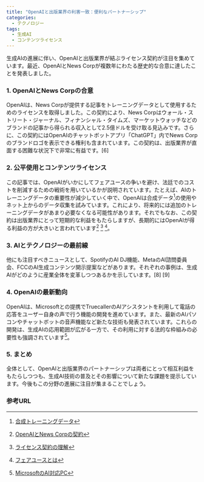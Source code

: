 ```yaml
---
title: "OpenAIと出版業界の利害一致：便利なパートナーシップ"
categories:
  - テクノロジー
tags:
  - 生成AI
  - コンテンツライセンス
---
```

生成AIの進展に伴い、OpenAIと出版業界が結ぶライセンス契約が注目を集めています。最近、OpenAIとNews Corpが複数年にわたる歴史的な合意に達したことを発表しました。

### 1. OpenAIとNews Corpの合意
OpenAIは、News Corpが提供する記事をトレーニングデータとして使用するためのライセンスを取得しました。この契約により、News Corpはウォール・ストリート・ジャーナル、フィナンシャル・タイムズ、マーケットウォッチなどのブランドの記事から得られる収入として2.5億ドルを受け取る見込みです。さらに、この契約にはOpenAIのチャットボットアプリ「ChatGPT」内でNews Corpのブランドロゴを表示できる権利も含まれています。この契約は、出版業界が直面する困難な状況下で非常に有益です。[6]

### 2. 公平使用とコンテンツライセンス
この記事では、OpenAIがいかにしてフェアユースの争いを避け、法廷でのコストを削減するための戦術を用いているかが説明されています。たとえば、AIのトレーニングデータの重要性が減少していく中で、OpenAIは合成データ[^4]の使用やネット上からのデータ収集を試みています。これにより、将来的には追加のトレーニングデータがあまり必要なくなる可能性があります。それでもなお、この契約は出版業界にとって短期的な利益をもたらしますが、長期的にはOpenAIが得る利益の方が大きいと言われています[^1] [^2] [^3]。

### 3. AIとテクノロジーの最前線
他にも注目すべきニュースとして、SpotifyのAI DJ機能、MetaのAI諮問委員会、FCCのAI生成コンテンツ開示提案などがあります。それぞれの事例は、生成AIがどのように産業全体を変革しつつあるかを示しています。[8] [9]

### 4. OpenAIの最新動向
OpenAIは、Microsoftとの提携でTruecallerのAIアシスタントを利用して電話の応答をユーザー自身の声で行う機能の開発を進めています。また、最新のAIパソコンやチャットボットの音声機能など新たな技術も発表されています。これらの開発は、生成AIの応用範囲が広がる一方で、その利用に対する法的な枠組みの必要性も強調されています[^5]。

### 5. まとめ
全体として、OpenAIと出版業界のパートナーシップは両者にとって相互利益をもたらしつつも、生成AI技術の普及とその影響について新たな課題を提示しています。今後もこの分野の進展に注目が集まることでしょう。

### 参考URL
[^1]: [OpenAIとNews Corpの契約](https://techcrunch.com/2024/05/25/this-week-in-ai-openai-and-publishers-are-partners-of-convenience/)
[^2]: [ライセンス契約の理解](https://eow.alc.co.jp/search?q=licensing+deal)
[^3]: [フェアユースとは](https://support.google.com/youtube/answer/6396261?hl=ja#:~:text=%E3%83%95%E3%82%A7%E3%82%A2%E3%83%A6%E3%83%BC%E3%82%B9%E3%81%A8%E3%81%AF%E3%80%81%E4%B8%80%E5%AE%9A,%E3%81%95%E3%82%8C%E3%82%8B%E4%BF%9D%E8%A8%BC%E3%81%AF%E3%81%82%E3%82%8A%E3%81%BE%E3%81%9B%E3%82%93%E3%80%82)
[^4]: [合成トレーニングデータ](https://en.wikipedia.org/wiki/Synthetic_data)
[^5]: [MicrosoftのAI対応PC](https://learn.microsoft.com/ja-jp/windows/ai/windows-ml/what-is-a-machine-learning-model)
[^6]: [コンテンツライセンスの概要](https://nytlicensing.com/latest/our-brand/what-is-content-licensing/#:~:text=A%20content%20licensing%20agreement%20is%20a%20contract%20between%20two%20parties,a%20specified%20period%20of%20time.)
[^9]: [MetaのAI諮問委員会](https://enterprise.gov.ie/en/news-and-events/department-news/2024/january/17012024.html)


